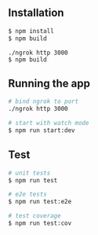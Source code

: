 

## Installation

```bash
$ npm install
$ npm build
```
```
./ngrok http 3000
$ npm build
```

## Running the app

```bash
# bind ngrok to port
./ngrok http 3000

# start with watch mode
$ npm run start:dev

```

## Test

```bash
# unit tests
$ npm run test

# e2e tests
$ npm run test:e2e

# test coverage
$ npm run test:cov
```
